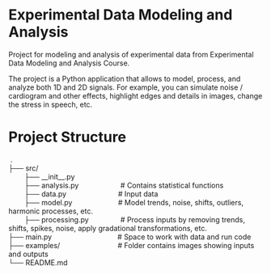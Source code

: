# Experimental Data Modeling and Analysis
Project for modeling and analysis of experimental data from Experimental Data Modeling and Analysis Course.

The project is a Python application that allows to model, process, and analyze both 1D and 2D signals. For example, you can simulate noise / cardiogram and other effects, highlight edges and details in images, change
the stress in speech, etc.

# Project Structure
 .  
├── src/  
        ├── \_\_init\_\_.py  
        ├── analysis.py                        # Contains statistical functions  
        ├── data.py                          # Input data  
        ├── model.py                       # Model trends, noise, shifts, outliers, harmonic processes, etc.  
        ├── processing.py                # Process inputs by removing trends, shifts, spikes, noise, apply gradational transformations, etc.  
├── main.py                                 # Space to work with data and run code  
├── examples/                             # Folder contains images showing inputs and outputs  
└── README.md
